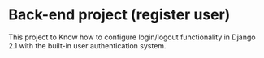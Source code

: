 # Back-end project (register user)
This project to Know how to configure login/logout functionality in Django 2.1 with the built-in user authentication system.  
